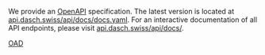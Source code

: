 We provide an [OpenAPI](https://spec.openapis.org/oas/latest.html) specification. 
The latest version is located at [api.dasch.swiss/api/docs/docs.yaml](https://api.dasch.swiss/api/docs/docs.yaml).
For an interactive documentation of all API endpoints, 
please visit [api.dasch.swiss/api/docs/](https://api.dasch.swiss/api/docs/).

[OAD](../generated-openapi/openapi-admin-api.yml)
